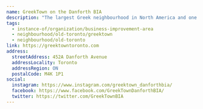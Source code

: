 ```yaml
---
name: GreekTown on the Danforth BIA
description: "The largest Greek neighbourhood in North America and one of Toronto's most cosmopolitan areas. The strip of Danforth Avenue traditionally known as Greektown has evolved into a diverse community hub of multicultural cuisine, shops and independent grocers. Boasts one of the highest concentrations of restaurants per kilometre in the world."
tags:
  - instance-of/organization/business-improvement-area
  - neighbourhood/old-toronto/greektown
  - neighbourhood/old-toronto
link: https://greektowntoronto.com
address:
  streetAddress: 452A Danforth Avenue
  addressLocality: Toronto
  addressRegion: ON
  postalCode: M4K 1P1
social:
  instagram: https://www.instagram.com/greektown_danforthbia/
  facebook: https://www.facebook.com/GreekTownDanforthBIA/
  twitter: https://twitter.com/GreekTownBIA
---
```

